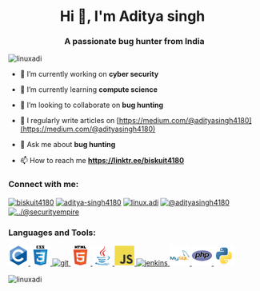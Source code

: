 <h1 align="center">Hi 👋, I'm Aditya singh<img src="https://github.com/linuxadi/Aditya/blob/main/Logo-cursor.gif" width="7.798032407407408" height="19" style="margin-top:0px" crossorigin="" class="CToWUd" data-bit="iit"></h1>
<h3 align="center">A passionate bug hunter from India</h3>

<p align="left"> <img src="https://komarev.com/ghpvc/?username=linuxadi&label=Profile%20views&color=0e75b6&style=flat" alt="linuxadi" /> </p>

- 🔭 I’m currently working on **cyber security**

- 🌱 I’m currently learning **compute science**

- 👯 I’m looking to collaborate on **bug hunting**

- 📝 I regularly write articles on [https://medium.com/@adityasingh4180](https://medium.com/@adityasingh4180)

- 💬 Ask me about **bug hunting**

- 📫 How to reach me **https://linktr.ee/biskuit4180**

<h3 align="left">Connect with me:</h3>
<p align="left">
<a href="https://twitter.com/biskuit4180" target="blank"><img align="center" src="https://raw.githubusercontent.com/rahuldkjain/github-profile-readme-generator/master/src/images/icons/Social/twitter.svg" alt="biskuit4180" height="30" width="40" /></a>
<a href="https://linkedin.com/in/aditya-singh4180" target="blank"><img align="center" src="https://raw.githubusercontent.com/rahuldkjain/github-profile-readme-generator/master/src/images/icons/Social/linked-in-alt.svg" alt="aditya-singh4180" height="30" width="40" /></a>
<a href="https://instagram.com/linux.adi" target="blank"><img align="center" src="https://raw.githubusercontent.com/rahuldkjain/github-profile-readme-generator/master/src/images/icons/Social/instagram.svg" alt="linux.adi" height="30" width="40" /></a>
<a href="https://medium.com/@adityasingh4180" target="blank"><img align="center" src="https://raw.githubusercontent.com/rahuldkjain/github-profile-readme-generator/master/src/images/icons/Social/medium.svg" alt="@adityasingh4180" height="30" width="40" /></a>
<a href="https://www.youtube.com/c/../@securityempire" target="blank"><img align="center" src="https://raw.githubusercontent.com/rahuldkjain/github-profile-readme-generator/master/src/images/icons/Social/youtube.svg" alt="../@securityempire" height="30" width="40" /></a>
</p>

<h3 align="left">Languages and Tools:</h3>
<p align="left"> <a href="https://www.cprogramming.com/" target="_blank" rel="noreferrer"> <img src="https://raw.githubusercontent.com/devicons/devicon/master/icons/c/c-original.svg" alt="c" width="40" height="40"/> </a> <a href="https://www.w3schools.com/css/" target="_blank" rel="noreferrer"> <img src="https://raw.githubusercontent.com/devicons/devicon/master/icons/css3/css3-original-wordmark.svg" alt="css3" width="40" height="40"/> </a> <a href="https://git-scm.com/" target="_blank" rel="noreferrer"> <img src="https://www.vectorlogo.zone/logos/git-scm/git-scm-icon.svg" alt="git" width="40" height="40"/> </a> <a href="https://www.w3.org/html/" target="_blank" rel="noreferrer"> <img src="https://raw.githubusercontent.com/devicons/devicon/master/icons/html5/html5-original-wordmark.svg" alt="html5" width="40" height="40"/> </a> <a href="https://www.java.com" target="_blank" rel="noreferrer"> <img src="https://raw.githubusercontent.com/devicons/devicon/master/icons/java/java-original.svg" alt="java" width="40" height="40"/> </a> <a href="https://developer.mozilla.org/en-US/docs/Web/JavaScript" target="_blank" rel="noreferrer"> <img src="https://raw.githubusercontent.com/devicons/devicon/master/icons/javascript/javascript-original.svg" alt="javascript" width="40" height="40"/> </a> <a href="https://www.jenkins.io" target="_blank" rel="noreferrer"> <img src="https://www.vectorlogo.zone/logos/jenkins/jenkins-icon.svg" alt="jenkins" width="40" height="40"/> </a> <a href="https://www.mysql.com/" target="_blank" rel="noreferrer"> <img src="https://raw.githubusercontent.com/devicons/devicon/master/icons/mysql/mysql-original-wordmark.svg" alt="mysql" width="40" height="40"/> </a> <a href="https://www.php.net" target="_blank" rel="noreferrer"> <img src="https://raw.githubusercontent.com/devicons/devicon/master/icons/php/php-original.svg" alt="php" width="40" height="40"/> </a> <a href="https://www.python.org" target="_blank" rel="noreferrer"> <img src="https://raw.githubusercontent.com/devicons/devicon/master/icons/python/python-original.svg" alt="python" width="40" height="40"/> </a> </p>

<p><img align="center" src="https://github-readme-stats.vercel.app/api/top-langs?username=linuxadi&show_icons=true&locale=en&layout=compact" alt="linuxadi" /></p>

